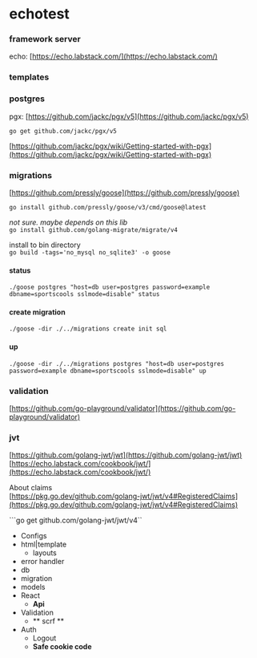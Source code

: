 # echotest

### framework server 
echo: [https://echo.labstack.com/](https://echo.labstack.com/)  


### templates

### postgres   
pgx: [https://github.com/jackc/pgx/v5](https://github.com/jackc/pgx/v5)  

``
go get github.com/jackc/pgx/v5
``

[https://github.com/jackc/pgx/wiki/Getting-started-with-pgx](https://github.com/jackc/pgx/wiki/Getting-started-with-pgx)

### migrations 
[https://github.com/pressly/goose](https://github.com/pressly/goose)

``go install github.com/pressly/goose/v3/cmd/goose@latest``

*not sure. maybe depends on this lib*   
``go install github.com/golang-migrate/migrate/v4``

install to bin directory   
``go build -tags='no_mysql no_sqlite3' -o goose`` 

#### status
```./goose postgres "host=db user=postgres password=example dbname=sportscools sslmode=disable" status```

#### create migration
```./goose -dir ./../migrations create init sql```

#### up
```./goose -dir ./../migrations postgres "host=db user=postgres password=example dbname=sportscools sslmode=disable" up```

### validation
[https://github.com/go-playground/validator](https://github.com/go-playground/validator)

### jvt 
[https://github.com/golang-jwt/jwt](https://github.com/golang-jwt/jwt)    
[https://echo.labstack.com/cookbook/jwt/](https://echo.labstack.com/cookbook/jwt/)    

About claims   
[https://pkg.go.dev/github.com/golang-jwt/jwt/v4#RegisteredClaims](https://pkg.go.dev/github.com/golang-jwt/jwt/v4#RegisteredClaims)

```go get github.com/golang-jwt/jwt/v4``

- Configs
- html|template
  - layouts
- error handler
- db
- migration
- models
- React
  - **Api**
- Validation
  - ** scrf **
- Auth
  - Logout
  - **Safe cookie code**
